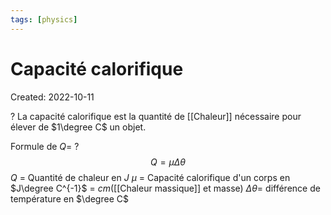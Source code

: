 ```yaml
---
tags: [physics] 
---
```

# Capacité calorifique
Created: 2022-10-11

?
La capacité calorifique est la quantité de [[Chaleur]] nécessaire pour élever de $1\degree C$ un objet. 
<!--SR:!2022-11-03,12,230-->

Formule de $Q$=
?
$$Q = \mu \Delta \theta$$
$Q$ = Quantité de chaleur en $J$
$\mu$ = Capacité calorifique d'un corps en $J\degree C^{-1}$ = $cm$([[Chaleur massique]] et masse)
$\Delta \theta$= différence de température en $\degree C$
<!--SR:!2022-11-12,19,250-->
